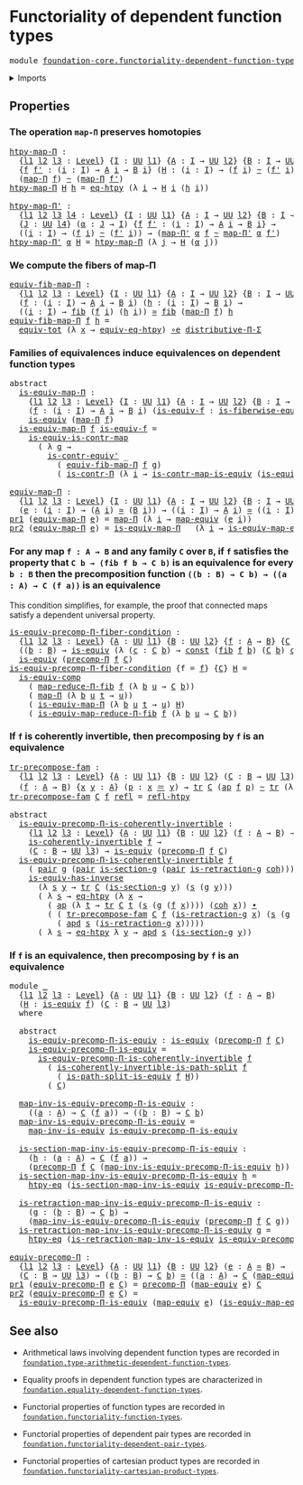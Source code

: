 # Functoriality of dependent function types

<pre class="Agda"><a id="54" class="Keyword">module</a> <a id="61" href="foundation-core.functoriality-dependent-function-types.html" class="Module">foundation-core.functoriality-dependent-function-types</a> <a id="116" class="Keyword">where</a>
</pre>
<details><summary>Imports</summary>

<pre class="Agda"><a id="172" class="Keyword">open</a> <a id="177" class="Keyword">import</a> <a id="184" href="foundation.action-on-identifications-dependent-functions.html" class="Module">foundation.action-on-identifications-dependent-functions</a>
<a id="241" class="Keyword">open</a> <a id="246" class="Keyword">import</a> <a id="253" href="foundation.action-on-identifications-functions.html" class="Module">foundation.action-on-identifications-functions</a>
<a id="300" class="Keyword">open</a> <a id="305" class="Keyword">import</a> <a id="312" href="foundation.dependent-pair-types.html" class="Module">foundation.dependent-pair-types</a>
<a id="344" class="Keyword">open</a> <a id="349" class="Keyword">import</a> <a id="356" href="foundation.function-extensionality.html" class="Module">foundation.function-extensionality</a>
<a id="391" class="Keyword">open</a> <a id="396" class="Keyword">import</a> <a id="403" href="foundation.type-theoretic-principle-of-choice.html" class="Module">foundation.type-theoretic-principle-of-choice</a>
<a id="449" class="Keyword">open</a> <a id="454" class="Keyword">import</a> <a id="461" href="foundation.universe-levels.html" class="Module">foundation.universe-levels</a>

<a id="489" class="Keyword">open</a> <a id="494" class="Keyword">import</a> <a id="501" href="foundation-core.coherently-invertible-maps.html" class="Module">foundation-core.coherently-invertible-maps</a>
<a id="544" class="Keyword">open</a> <a id="549" class="Keyword">import</a> <a id="556" href="foundation-core.constant-maps.html" class="Module">foundation-core.constant-maps</a>
<a id="586" class="Keyword">open</a> <a id="591" class="Keyword">import</a> <a id="598" href="foundation-core.contractible-maps.html" class="Module">foundation-core.contractible-maps</a>
<a id="632" class="Keyword">open</a> <a id="637" class="Keyword">import</a> <a id="644" href="foundation-core.contractible-types.html" class="Module">foundation-core.contractible-types</a>
<a id="679" class="Keyword">open</a> <a id="684" class="Keyword">import</a> <a id="691" href="foundation-core.equivalences.html" class="Module">foundation-core.equivalences</a>
<a id="720" class="Keyword">open</a> <a id="725" class="Keyword">import</a> <a id="732" href="foundation-core.fibers-of-maps.html" class="Module">foundation-core.fibers-of-maps</a>
<a id="763" class="Keyword">open</a> <a id="768" class="Keyword">import</a> <a id="775" href="foundation-core.function-types.html" class="Module">foundation-core.function-types</a>
<a id="806" class="Keyword">open</a> <a id="811" class="Keyword">import</a> <a id="818" href="foundation-core.functoriality-dependent-pair-types.html" class="Module">foundation-core.functoriality-dependent-pair-types</a>
<a id="869" class="Keyword">open</a> <a id="874" class="Keyword">import</a> <a id="881" href="foundation-core.homotopies.html" class="Module">foundation-core.homotopies</a>
<a id="908" class="Keyword">open</a> <a id="913" class="Keyword">import</a> <a id="920" href="foundation-core.identity-types.html" class="Module">foundation-core.identity-types</a>
<a id="951" class="Keyword">open</a> <a id="956" class="Keyword">import</a> <a id="963" href="foundation-core.path-split-maps.html" class="Module">foundation-core.path-split-maps</a>
<a id="995" class="Keyword">open</a> <a id="1000" class="Keyword">import</a> <a id="1007" href="foundation-core.transport.html" class="Module">foundation-core.transport</a>
</pre>
</details>

## Properties

### The operation `map-Π` preserves homotopies

<pre class="Agda"><a id="htpy-map-Π"></a><a id="1121" href="foundation-core.functoriality-dependent-function-types.html#1121" class="Function">htpy-map-Π</a> <a id="1132" class="Symbol">:</a>
  <a id="1136" class="Symbol">{</a><a id="1137" href="foundation-core.functoriality-dependent-function-types.html#1137" class="Bound">l1</a> <a id="1140" href="foundation-core.functoriality-dependent-function-types.html#1140" class="Bound">l2</a> <a id="1143" href="foundation-core.functoriality-dependent-function-types.html#1143" class="Bound">l3</a> <a id="1146" class="Symbol">:</a> <a id="1148" href="Agda.Primitive.html#591" class="Postulate">Level</a><a id="1153" class="Symbol">}</a> <a id="1155" class="Symbol">{</a><a id="1156" href="foundation-core.functoriality-dependent-function-types.html#1156" class="Bound">I</a> <a id="1158" class="Symbol">:</a> <a id="1160" href="Agda.Primitive.html#320" class="Primitive">UU</a> <a id="1163" href="foundation-core.functoriality-dependent-function-types.html#1137" class="Bound">l1</a><a id="1165" class="Symbol">}</a> <a id="1167" class="Symbol">{</a><a id="1168" href="foundation-core.functoriality-dependent-function-types.html#1168" class="Bound">A</a> <a id="1170" class="Symbol">:</a> <a id="1172" href="foundation-core.functoriality-dependent-function-types.html#1156" class="Bound">I</a> <a id="1174" class="Symbol">→</a> <a id="1176" href="Agda.Primitive.html#320" class="Primitive">UU</a> <a id="1179" href="foundation-core.functoriality-dependent-function-types.html#1140" class="Bound">l2</a><a id="1181" class="Symbol">}</a> <a id="1183" class="Symbol">{</a><a id="1184" href="foundation-core.functoriality-dependent-function-types.html#1184" class="Bound">B</a> <a id="1186" class="Symbol">:</a> <a id="1188" href="foundation-core.functoriality-dependent-function-types.html#1156" class="Bound">I</a> <a id="1190" class="Symbol">→</a> <a id="1192" href="Agda.Primitive.html#320" class="Primitive">UU</a> <a id="1195" href="foundation-core.functoriality-dependent-function-types.html#1143" class="Bound">l3</a><a id="1197" class="Symbol">}</a>
  <a id="1201" class="Symbol">{</a><a id="1202" href="foundation-core.functoriality-dependent-function-types.html#1202" class="Bound">f</a> <a id="1204" href="foundation-core.functoriality-dependent-function-types.html#1204" class="Bound">f&#39;</a> <a id="1207" class="Symbol">:</a> <a id="1209" class="Symbol">(</a><a id="1210" href="foundation-core.functoriality-dependent-function-types.html#1210" class="Bound">i</a> <a id="1212" class="Symbol">:</a> <a id="1214" href="foundation-core.functoriality-dependent-function-types.html#1156" class="Bound">I</a><a id="1215" class="Symbol">)</a> <a id="1217" class="Symbol">→</a> <a id="1219" href="foundation-core.functoriality-dependent-function-types.html#1168" class="Bound">A</a> <a id="1221" href="foundation-core.functoriality-dependent-function-types.html#1210" class="Bound">i</a> <a id="1223" class="Symbol">→</a> <a id="1225" href="foundation-core.functoriality-dependent-function-types.html#1184" class="Bound">B</a> <a id="1227" href="foundation-core.functoriality-dependent-function-types.html#1210" class="Bound">i</a><a id="1228" class="Symbol">}</a> <a id="1230" class="Symbol">(</a><a id="1231" href="foundation-core.functoriality-dependent-function-types.html#1231" class="Bound">H</a> <a id="1233" class="Symbol">:</a> <a id="1235" class="Symbol">(</a><a id="1236" href="foundation-core.functoriality-dependent-function-types.html#1236" class="Bound">i</a> <a id="1238" class="Symbol">:</a> <a id="1240" href="foundation-core.functoriality-dependent-function-types.html#1156" class="Bound">I</a><a id="1241" class="Symbol">)</a> <a id="1243" class="Symbol">→</a> <a id="1245" class="Symbol">(</a><a id="1246" href="foundation-core.functoriality-dependent-function-types.html#1202" class="Bound">f</a> <a id="1248" href="foundation-core.functoriality-dependent-function-types.html#1236" class="Bound">i</a><a id="1249" class="Symbol">)</a> <a id="1251" href="foundation-core.homotopies.html#2268" class="Function Operator">~</a> <a id="1253" class="Symbol">(</a><a id="1254" href="foundation-core.functoriality-dependent-function-types.html#1204" class="Bound">f&#39;</a> <a id="1257" href="foundation-core.functoriality-dependent-function-types.html#1236" class="Bound">i</a><a id="1258" class="Symbol">))</a> <a id="1261" class="Symbol">→</a>
  <a id="1265" class="Symbol">(</a><a id="1266" href="foundation-core.function-types.html#1370" class="Function">map-Π</a> <a id="1272" href="foundation-core.functoriality-dependent-function-types.html#1202" class="Bound">f</a><a id="1273" class="Symbol">)</a> <a id="1275" href="foundation-core.homotopies.html#2268" class="Function Operator">~</a> <a id="1277" class="Symbol">(</a><a id="1278" href="foundation-core.function-types.html#1370" class="Function">map-Π</a> <a id="1284" href="foundation-core.functoriality-dependent-function-types.html#1204" class="Bound">f&#39;</a><a id="1286" class="Symbol">)</a>
<a id="1288" href="foundation-core.functoriality-dependent-function-types.html#1121" class="Function">htpy-map-Π</a> <a id="1299" href="foundation-core.functoriality-dependent-function-types.html#1299" class="Bound">H</a> <a id="1301" href="foundation-core.functoriality-dependent-function-types.html#1301" class="Bound">h</a> <a id="1303" class="Symbol">=</a> <a id="1305" href="foundation.function-extensionality.html#1309" class="Function">eq-htpy</a> <a id="1313" class="Symbol">(λ</a> <a id="1316" href="foundation-core.functoriality-dependent-function-types.html#1316" class="Bound">i</a> <a id="1318" class="Symbol">→</a> <a id="1320" href="foundation-core.functoriality-dependent-function-types.html#1299" class="Bound">H</a> <a id="1322" href="foundation-core.functoriality-dependent-function-types.html#1316" class="Bound">i</a> <a id="1324" class="Symbol">(</a><a id="1325" href="foundation-core.functoriality-dependent-function-types.html#1301" class="Bound">h</a> <a id="1327" href="foundation-core.functoriality-dependent-function-types.html#1316" class="Bound">i</a><a id="1328" class="Symbol">))</a>

<a id="htpy-map-Π&#39;"></a><a id="1332" href="foundation-core.functoriality-dependent-function-types.html#1332" class="Function">htpy-map-Π&#39;</a> <a id="1344" class="Symbol">:</a>
  <a id="1348" class="Symbol">{</a><a id="1349" href="foundation-core.functoriality-dependent-function-types.html#1349" class="Bound">l1</a> <a id="1352" href="foundation-core.functoriality-dependent-function-types.html#1352" class="Bound">l2</a> <a id="1355" href="foundation-core.functoriality-dependent-function-types.html#1355" class="Bound">l3</a> <a id="1358" href="foundation-core.functoriality-dependent-function-types.html#1358" class="Bound">l4</a> <a id="1361" class="Symbol">:</a> <a id="1363" href="Agda.Primitive.html#591" class="Postulate">Level</a><a id="1368" class="Symbol">}</a> <a id="1370" class="Symbol">{</a><a id="1371" href="foundation-core.functoriality-dependent-function-types.html#1371" class="Bound">I</a> <a id="1373" class="Symbol">:</a> <a id="1375" href="Agda.Primitive.html#320" class="Primitive">UU</a> <a id="1378" href="foundation-core.functoriality-dependent-function-types.html#1349" class="Bound">l1</a><a id="1380" class="Symbol">}</a> <a id="1382" class="Symbol">{</a><a id="1383" href="foundation-core.functoriality-dependent-function-types.html#1383" class="Bound">A</a> <a id="1385" class="Symbol">:</a> <a id="1387" href="foundation-core.functoriality-dependent-function-types.html#1371" class="Bound">I</a> <a id="1389" class="Symbol">→</a> <a id="1391" href="Agda.Primitive.html#320" class="Primitive">UU</a> <a id="1394" href="foundation-core.functoriality-dependent-function-types.html#1352" class="Bound">l2</a><a id="1396" class="Symbol">}</a> <a id="1398" class="Symbol">{</a><a id="1399" href="foundation-core.functoriality-dependent-function-types.html#1399" class="Bound">B</a> <a id="1401" class="Symbol">:</a> <a id="1403" href="foundation-core.functoriality-dependent-function-types.html#1371" class="Bound">I</a> <a id="1405" class="Symbol">→</a> <a id="1407" href="Agda.Primitive.html#320" class="Primitive">UU</a> <a id="1410" href="foundation-core.functoriality-dependent-function-types.html#1355" class="Bound">l3</a><a id="1412" class="Symbol">}</a>
  <a id="1416" class="Symbol">{</a><a id="1417" href="foundation-core.functoriality-dependent-function-types.html#1417" class="Bound">J</a> <a id="1419" class="Symbol">:</a> <a id="1421" href="Agda.Primitive.html#320" class="Primitive">UU</a> <a id="1424" href="foundation-core.functoriality-dependent-function-types.html#1358" class="Bound">l4</a><a id="1426" class="Symbol">}</a> <a id="1428" class="Symbol">(</a><a id="1429" href="foundation-core.functoriality-dependent-function-types.html#1429" class="Bound">α</a> <a id="1431" class="Symbol">:</a> <a id="1433" href="foundation-core.functoriality-dependent-function-types.html#1417" class="Bound">J</a> <a id="1435" class="Symbol">→</a> <a id="1437" href="foundation-core.functoriality-dependent-function-types.html#1371" class="Bound">I</a><a id="1438" class="Symbol">)</a> <a id="1440" class="Symbol">{</a><a id="1441" href="foundation-core.functoriality-dependent-function-types.html#1441" class="Bound">f</a> <a id="1443" href="foundation-core.functoriality-dependent-function-types.html#1443" class="Bound">f&#39;</a> <a id="1446" class="Symbol">:</a> <a id="1448" class="Symbol">(</a><a id="1449" href="foundation-core.functoriality-dependent-function-types.html#1449" class="Bound">i</a> <a id="1451" class="Symbol">:</a> <a id="1453" href="foundation-core.functoriality-dependent-function-types.html#1371" class="Bound">I</a><a id="1454" class="Symbol">)</a> <a id="1456" class="Symbol">→</a> <a id="1458" href="foundation-core.functoriality-dependent-function-types.html#1383" class="Bound">A</a> <a id="1460" href="foundation-core.functoriality-dependent-function-types.html#1449" class="Bound">i</a> <a id="1462" class="Symbol">→</a> <a id="1464" href="foundation-core.functoriality-dependent-function-types.html#1399" class="Bound">B</a> <a id="1466" href="foundation-core.functoriality-dependent-function-types.html#1449" class="Bound">i</a><a id="1467" class="Symbol">}</a> <a id="1469" class="Symbol">→</a>
  <a id="1473" class="Symbol">((</a><a id="1475" href="foundation-core.functoriality-dependent-function-types.html#1475" class="Bound">i</a> <a id="1477" class="Symbol">:</a> <a id="1479" href="foundation-core.functoriality-dependent-function-types.html#1371" class="Bound">I</a><a id="1480" class="Symbol">)</a> <a id="1482" class="Symbol">→</a> <a id="1484" class="Symbol">(</a><a id="1485" href="foundation-core.functoriality-dependent-function-types.html#1441" class="Bound">f</a> <a id="1487" href="foundation-core.functoriality-dependent-function-types.html#1475" class="Bound">i</a><a id="1488" class="Symbol">)</a> <a id="1490" href="foundation-core.homotopies.html#2268" class="Function Operator">~</a> <a id="1492" class="Symbol">(</a><a id="1493" href="foundation-core.functoriality-dependent-function-types.html#1443" class="Bound">f&#39;</a> <a id="1496" href="foundation-core.functoriality-dependent-function-types.html#1475" class="Bound">i</a><a id="1497" class="Symbol">))</a> <a id="1500" class="Symbol">→</a> <a id="1502" class="Symbol">(</a><a id="1503" href="foundation-core.function-types.html#1534" class="Function">map-Π&#39;</a> <a id="1510" href="foundation-core.functoriality-dependent-function-types.html#1429" class="Bound">α</a> <a id="1512" href="foundation-core.functoriality-dependent-function-types.html#1441" class="Bound">f</a> <a id="1514" href="foundation-core.homotopies.html#2268" class="Function Operator">~</a> <a id="1516" href="foundation-core.function-types.html#1534" class="Function">map-Π&#39;</a> <a id="1523" href="foundation-core.functoriality-dependent-function-types.html#1429" class="Bound">α</a> <a id="1525" href="foundation-core.functoriality-dependent-function-types.html#1443" class="Bound">f&#39;</a><a id="1527" class="Symbol">)</a>
<a id="1529" href="foundation-core.functoriality-dependent-function-types.html#1332" class="Function">htpy-map-Π&#39;</a> <a id="1541" href="foundation-core.functoriality-dependent-function-types.html#1541" class="Bound">α</a> <a id="1543" href="foundation-core.functoriality-dependent-function-types.html#1543" class="Bound">H</a> <a id="1545" class="Symbol">=</a> <a id="1547" href="foundation-core.functoriality-dependent-function-types.html#1121" class="Function">htpy-map-Π</a> <a id="1558" class="Symbol">(λ</a> <a id="1561" href="foundation-core.functoriality-dependent-function-types.html#1561" class="Bound">j</a> <a id="1563" class="Symbol">→</a> <a id="1565" href="foundation-core.functoriality-dependent-function-types.html#1543" class="Bound">H</a> <a id="1567" class="Symbol">(</a><a id="1568" href="foundation-core.functoriality-dependent-function-types.html#1541" class="Bound">α</a> <a id="1570" href="foundation-core.functoriality-dependent-function-types.html#1561" class="Bound">j</a><a id="1571" class="Symbol">))</a>
</pre>
### We compute the fibers of map-Π

<pre class="Agda"><a id="equiv-fib-map-Π"></a><a id="1623" href="foundation-core.functoriality-dependent-function-types.html#1623" class="Function">equiv-fib-map-Π</a> <a id="1639" class="Symbol">:</a>
  <a id="1643" class="Symbol">{</a><a id="1644" href="foundation-core.functoriality-dependent-function-types.html#1644" class="Bound">l1</a> <a id="1647" href="foundation-core.functoriality-dependent-function-types.html#1647" class="Bound">l2</a> <a id="1650" href="foundation-core.functoriality-dependent-function-types.html#1650" class="Bound">l3</a> <a id="1653" class="Symbol">:</a> <a id="1655" href="Agda.Primitive.html#591" class="Postulate">Level</a><a id="1660" class="Symbol">}</a> <a id="1662" class="Symbol">{</a><a id="1663" href="foundation-core.functoriality-dependent-function-types.html#1663" class="Bound">I</a> <a id="1665" class="Symbol">:</a> <a id="1667" href="Agda.Primitive.html#320" class="Primitive">UU</a> <a id="1670" href="foundation-core.functoriality-dependent-function-types.html#1644" class="Bound">l1</a><a id="1672" class="Symbol">}</a> <a id="1674" class="Symbol">{</a><a id="1675" href="foundation-core.functoriality-dependent-function-types.html#1675" class="Bound">A</a> <a id="1677" class="Symbol">:</a> <a id="1679" href="foundation-core.functoriality-dependent-function-types.html#1663" class="Bound">I</a> <a id="1681" class="Symbol">→</a> <a id="1683" href="Agda.Primitive.html#320" class="Primitive">UU</a> <a id="1686" href="foundation-core.functoriality-dependent-function-types.html#1647" class="Bound">l2</a><a id="1688" class="Symbol">}</a> <a id="1690" class="Symbol">{</a><a id="1691" href="foundation-core.functoriality-dependent-function-types.html#1691" class="Bound">B</a> <a id="1693" class="Symbol">:</a> <a id="1695" href="foundation-core.functoriality-dependent-function-types.html#1663" class="Bound">I</a> <a id="1697" class="Symbol">→</a> <a id="1699" href="Agda.Primitive.html#320" class="Primitive">UU</a> <a id="1702" href="foundation-core.functoriality-dependent-function-types.html#1650" class="Bound">l3</a><a id="1704" class="Symbol">}</a>
  <a id="1708" class="Symbol">(</a><a id="1709" href="foundation-core.functoriality-dependent-function-types.html#1709" class="Bound">f</a> <a id="1711" class="Symbol">:</a> <a id="1713" class="Symbol">(</a><a id="1714" href="foundation-core.functoriality-dependent-function-types.html#1714" class="Bound">i</a> <a id="1716" class="Symbol">:</a> <a id="1718" href="foundation-core.functoriality-dependent-function-types.html#1663" class="Bound">I</a><a id="1719" class="Symbol">)</a> <a id="1721" class="Symbol">→</a> <a id="1723" href="foundation-core.functoriality-dependent-function-types.html#1675" class="Bound">A</a> <a id="1725" href="foundation-core.functoriality-dependent-function-types.html#1714" class="Bound">i</a> <a id="1727" class="Symbol">→</a> <a id="1729" href="foundation-core.functoriality-dependent-function-types.html#1691" class="Bound">B</a> <a id="1731" href="foundation-core.functoriality-dependent-function-types.html#1714" class="Bound">i</a><a id="1732" class="Symbol">)</a> <a id="1734" class="Symbol">(</a><a id="1735" href="foundation-core.functoriality-dependent-function-types.html#1735" class="Bound">h</a> <a id="1737" class="Symbol">:</a> <a id="1739" class="Symbol">(</a><a id="1740" href="foundation-core.functoriality-dependent-function-types.html#1740" class="Bound">i</a> <a id="1742" class="Symbol">:</a> <a id="1744" href="foundation-core.functoriality-dependent-function-types.html#1663" class="Bound">I</a><a id="1745" class="Symbol">)</a> <a id="1747" class="Symbol">→</a> <a id="1749" href="foundation-core.functoriality-dependent-function-types.html#1691" class="Bound">B</a> <a id="1751" href="foundation-core.functoriality-dependent-function-types.html#1740" class="Bound">i</a><a id="1752" class="Symbol">)</a> <a id="1754" class="Symbol">→</a>
  <a id="1758" class="Symbol">((</a><a id="1760" href="foundation-core.functoriality-dependent-function-types.html#1760" class="Bound">i</a> <a id="1762" class="Symbol">:</a> <a id="1764" href="foundation-core.functoriality-dependent-function-types.html#1663" class="Bound">I</a><a id="1765" class="Symbol">)</a> <a id="1767" class="Symbol">→</a> <a id="1769" href="foundation-core.fibers-of-maps.html#845" class="Function">fib</a> <a id="1773" class="Symbol">(</a><a id="1774" href="foundation-core.functoriality-dependent-function-types.html#1709" class="Bound">f</a> <a id="1776" href="foundation-core.functoriality-dependent-function-types.html#1760" class="Bound">i</a><a id="1777" class="Symbol">)</a> <a id="1779" class="Symbol">(</a><a id="1780" href="foundation-core.functoriality-dependent-function-types.html#1735" class="Bound">h</a> <a id="1782" href="foundation-core.functoriality-dependent-function-types.html#1760" class="Bound">i</a><a id="1783" class="Symbol">))</a> <a id="1786" href="foundation-core.equivalences.html#1334" class="Function Operator">≃</a> <a id="1788" href="foundation-core.fibers-of-maps.html#845" class="Function">fib</a> <a id="1792" class="Symbol">(</a><a id="1793" href="foundation-core.function-types.html#1370" class="Function">map-Π</a> <a id="1799" href="foundation-core.functoriality-dependent-function-types.html#1709" class="Bound">f</a><a id="1800" class="Symbol">)</a> <a id="1802" href="foundation-core.functoriality-dependent-function-types.html#1735" class="Bound">h</a>
<a id="1804" href="foundation-core.functoriality-dependent-function-types.html#1623" class="Function">equiv-fib-map-Π</a> <a id="1820" href="foundation-core.functoriality-dependent-function-types.html#1820" class="Bound">f</a> <a id="1822" href="foundation-core.functoriality-dependent-function-types.html#1822" class="Bound">h</a> <a id="1824" class="Symbol">=</a>
  <a id="1828" href="foundation-core.functoriality-dependent-pair-types.html#6800" class="Function">equiv-tot</a> <a id="1838" class="Symbol">(λ</a> <a id="1841" href="foundation-core.functoriality-dependent-function-types.html#1841" class="Bound">x</a> <a id="1843" class="Symbol">→</a> <a id="1845" href="foundation.function-extensionality.html#2056" class="Function">equiv-eq-htpy</a><a id="1858" class="Symbol">)</a> <a id="1860" href="foundation-core.equivalences.html#8201" class="Function Operator">∘e</a> <a id="1863" href="foundation.type-theoretic-principle-of-choice.html#4144" class="Function">distributive-Π-Σ</a>
</pre>
### Families of equivalences induce equivalences on dependent function types

<pre class="Agda"><a id="1971" class="Keyword">abstract</a>
  <a id="is-equiv-map-Π"></a><a id="1982" href="foundation-core.functoriality-dependent-function-types.html#1982" class="Function">is-equiv-map-Π</a> <a id="1997" class="Symbol">:</a>
    <a id="2003" class="Symbol">{</a><a id="2004" href="foundation-core.functoriality-dependent-function-types.html#2004" class="Bound">l1</a> <a id="2007" href="foundation-core.functoriality-dependent-function-types.html#2007" class="Bound">l2</a> <a id="2010" href="foundation-core.functoriality-dependent-function-types.html#2010" class="Bound">l3</a> <a id="2013" class="Symbol">:</a> <a id="2015" href="Agda.Primitive.html#591" class="Postulate">Level</a><a id="2020" class="Symbol">}</a> <a id="2022" class="Symbol">{</a><a id="2023" href="foundation-core.functoriality-dependent-function-types.html#2023" class="Bound">I</a> <a id="2025" class="Symbol">:</a> <a id="2027" href="Agda.Primitive.html#320" class="Primitive">UU</a> <a id="2030" href="foundation-core.functoriality-dependent-function-types.html#2004" class="Bound">l1</a><a id="2032" class="Symbol">}</a> <a id="2034" class="Symbol">{</a><a id="2035" href="foundation-core.functoriality-dependent-function-types.html#2035" class="Bound">A</a> <a id="2037" class="Symbol">:</a> <a id="2039" href="foundation-core.functoriality-dependent-function-types.html#2023" class="Bound">I</a> <a id="2041" class="Symbol">→</a> <a id="2043" href="Agda.Primitive.html#320" class="Primitive">UU</a> <a id="2046" href="foundation-core.functoriality-dependent-function-types.html#2007" class="Bound">l2</a><a id="2048" class="Symbol">}</a> <a id="2050" class="Symbol">{</a><a id="2051" href="foundation-core.functoriality-dependent-function-types.html#2051" class="Bound">B</a> <a id="2053" class="Symbol">:</a> <a id="2055" href="foundation-core.functoriality-dependent-function-types.html#2023" class="Bound">I</a> <a id="2057" class="Symbol">→</a> <a id="2059" href="Agda.Primitive.html#320" class="Primitive">UU</a> <a id="2062" href="foundation-core.functoriality-dependent-function-types.html#2010" class="Bound">l3</a><a id="2064" class="Symbol">}</a>
    <a id="2070" class="Symbol">(</a><a id="2071" href="foundation-core.functoriality-dependent-function-types.html#2071" class="Bound">f</a> <a id="2073" class="Symbol">:</a> <a id="2075" class="Symbol">(</a><a id="2076" href="foundation-core.functoriality-dependent-function-types.html#2076" class="Bound">i</a> <a id="2078" class="Symbol">:</a> <a id="2080" href="foundation-core.functoriality-dependent-function-types.html#2023" class="Bound">I</a><a id="2081" class="Symbol">)</a> <a id="2083" class="Symbol">→</a> <a id="2085" href="foundation-core.functoriality-dependent-function-types.html#2035" class="Bound">A</a> <a id="2087" href="foundation-core.functoriality-dependent-function-types.html#2076" class="Bound">i</a> <a id="2089" class="Symbol">→</a> <a id="2091" href="foundation-core.functoriality-dependent-function-types.html#2051" class="Bound">B</a> <a id="2093" href="foundation-core.functoriality-dependent-function-types.html#2076" class="Bound">i</a><a id="2094" class="Symbol">)</a> <a id="2096" class="Symbol">(</a><a id="2097" href="foundation-core.functoriality-dependent-function-types.html#2097" class="Bound">is-equiv-f</a> <a id="2108" class="Symbol">:</a> <a id="2110" href="foundation-core.equivalences.html#3101" class="Function">is-fiberwise-equiv</a> <a id="2129" href="foundation-core.functoriality-dependent-function-types.html#2071" class="Bound">f</a><a id="2130" class="Symbol">)</a> <a id="2132" class="Symbol">→</a>
    <a id="2138" href="foundation-core.equivalences.html#1259" class="Function">is-equiv</a> <a id="2147" class="Symbol">(</a><a id="2148" href="foundation-core.function-types.html#1370" class="Function">map-Π</a> <a id="2154" href="foundation-core.functoriality-dependent-function-types.html#2071" class="Bound">f</a><a id="2155" class="Symbol">)</a>
  <a id="2159" href="foundation-core.functoriality-dependent-function-types.html#1982" class="Function">is-equiv-map-Π</a> <a id="2174" href="foundation-core.functoriality-dependent-function-types.html#2174" class="Bound">f</a> <a id="2176" href="foundation-core.functoriality-dependent-function-types.html#2176" class="Bound">is-equiv-f</a> <a id="2187" class="Symbol">=</a>
    <a id="2193" href="foundation-core.contractible-maps.html#2014" class="Function">is-equiv-is-contr-map</a>
      <a id="2221" class="Symbol">(</a> <a id="2223" class="Symbol">λ</a> <a id="2225" href="foundation-core.functoriality-dependent-function-types.html#2225" class="Bound">g</a> <a id="2227" class="Symbol">→</a>
        <a id="2237" href="foundation-core.contractible-types.html#3605" class="Function">is-contr-equiv&#39;</a> <a id="2253" class="Symbol">_</a>
          <a id="2265" class="Symbol">(</a> <a id="2267" href="foundation-core.functoriality-dependent-function-types.html#1623" class="Function">equiv-fib-map-Π</a> <a id="2283" href="foundation-core.functoriality-dependent-function-types.html#2174" class="Bound">f</a> <a id="2285" href="foundation-core.functoriality-dependent-function-types.html#2225" class="Bound">g</a><a id="2286" class="Symbol">)</a>
          <a id="2298" class="Symbol">(</a> <a id="2300" href="foundation-core.contractible-types.html#8064" class="Function">is-contr-Π</a> <a id="2311" class="Symbol">(λ</a> <a id="2314" href="foundation-core.functoriality-dependent-function-types.html#2314" class="Bound">i</a> <a id="2316" class="Symbol">→</a> <a id="2318" href="foundation-core.contractible-maps.html#3516" class="Function">is-contr-map-is-equiv</a> <a id="2340" class="Symbol">(</a><a id="2341" href="foundation-core.functoriality-dependent-function-types.html#2176" class="Bound">is-equiv-f</a> <a id="2352" href="foundation-core.functoriality-dependent-function-types.html#2314" class="Bound">i</a><a id="2353" class="Symbol">)</a> <a id="2355" class="Symbol">(</a><a id="2356" href="foundation-core.functoriality-dependent-function-types.html#2225" class="Bound">g</a> <a id="2358" href="foundation-core.functoriality-dependent-function-types.html#2314" class="Bound">i</a><a id="2359" class="Symbol">))))</a>

<a id="equiv-map-Π"></a><a id="2365" href="foundation-core.functoriality-dependent-function-types.html#2365" class="Function">equiv-map-Π</a> <a id="2377" class="Symbol">:</a>
  <a id="2381" class="Symbol">{</a><a id="2382" href="foundation-core.functoriality-dependent-function-types.html#2382" class="Bound">l1</a> <a id="2385" href="foundation-core.functoriality-dependent-function-types.html#2385" class="Bound">l2</a> <a id="2388" href="foundation-core.functoriality-dependent-function-types.html#2388" class="Bound">l3</a> <a id="2391" class="Symbol">:</a> <a id="2393" href="Agda.Primitive.html#591" class="Postulate">Level</a><a id="2398" class="Symbol">}</a> <a id="2400" class="Symbol">{</a><a id="2401" href="foundation-core.functoriality-dependent-function-types.html#2401" class="Bound">I</a> <a id="2403" class="Symbol">:</a> <a id="2405" href="Agda.Primitive.html#320" class="Primitive">UU</a> <a id="2408" href="foundation-core.functoriality-dependent-function-types.html#2382" class="Bound">l1</a><a id="2410" class="Symbol">}</a> <a id="2412" class="Symbol">{</a><a id="2413" href="foundation-core.functoriality-dependent-function-types.html#2413" class="Bound">A</a> <a id="2415" class="Symbol">:</a> <a id="2417" href="foundation-core.functoriality-dependent-function-types.html#2401" class="Bound">I</a> <a id="2419" class="Symbol">→</a> <a id="2421" href="Agda.Primitive.html#320" class="Primitive">UU</a> <a id="2424" href="foundation-core.functoriality-dependent-function-types.html#2385" class="Bound">l2</a><a id="2426" class="Symbol">}</a> <a id="2428" class="Symbol">{</a><a id="2429" href="foundation-core.functoriality-dependent-function-types.html#2429" class="Bound">B</a> <a id="2431" class="Symbol">:</a> <a id="2433" href="foundation-core.functoriality-dependent-function-types.html#2401" class="Bound">I</a> <a id="2435" class="Symbol">→</a> <a id="2437" href="Agda.Primitive.html#320" class="Primitive">UU</a> <a id="2440" href="foundation-core.functoriality-dependent-function-types.html#2388" class="Bound">l3</a><a id="2442" class="Symbol">}</a>
  <a id="2446" class="Symbol">(</a><a id="2447" href="foundation-core.functoriality-dependent-function-types.html#2447" class="Bound">e</a> <a id="2449" class="Symbol">:</a> <a id="2451" class="Symbol">(</a><a id="2452" href="foundation-core.functoriality-dependent-function-types.html#2452" class="Bound">i</a> <a id="2454" class="Symbol">:</a> <a id="2456" href="foundation-core.functoriality-dependent-function-types.html#2401" class="Bound">I</a><a id="2457" class="Symbol">)</a> <a id="2459" class="Symbol">→</a> <a id="2461" class="Symbol">(</a><a id="2462" href="foundation-core.functoriality-dependent-function-types.html#2413" class="Bound">A</a> <a id="2464" href="foundation-core.functoriality-dependent-function-types.html#2452" class="Bound">i</a><a id="2465" class="Symbol">)</a> <a id="2467" href="foundation-core.equivalences.html#1334" class="Function Operator">≃</a> <a id="2469" class="Symbol">(</a><a id="2470" href="foundation-core.functoriality-dependent-function-types.html#2429" class="Bound">B</a> <a id="2472" href="foundation-core.functoriality-dependent-function-types.html#2452" class="Bound">i</a><a id="2473" class="Symbol">))</a> <a id="2476" class="Symbol">→</a> <a id="2478" class="Symbol">((</a><a id="2480" href="foundation-core.functoriality-dependent-function-types.html#2480" class="Bound">i</a> <a id="2482" class="Symbol">:</a> <a id="2484" href="foundation-core.functoriality-dependent-function-types.html#2401" class="Bound">I</a><a id="2485" class="Symbol">)</a> <a id="2487" class="Symbol">→</a> <a id="2489" href="foundation-core.functoriality-dependent-function-types.html#2413" class="Bound">A</a> <a id="2491" href="foundation-core.functoriality-dependent-function-types.html#2480" class="Bound">i</a><a id="2492" class="Symbol">)</a> <a id="2494" href="foundation-core.equivalences.html#1334" class="Function Operator">≃</a> <a id="2496" class="Symbol">((</a><a id="2498" href="foundation-core.functoriality-dependent-function-types.html#2498" class="Bound">i</a> <a id="2500" class="Symbol">:</a> <a id="2502" href="foundation-core.functoriality-dependent-function-types.html#2401" class="Bound">I</a><a id="2503" class="Symbol">)</a> <a id="2505" class="Symbol">→</a> <a id="2507" href="foundation-core.functoriality-dependent-function-types.html#2429" class="Bound">B</a> <a id="2509" href="foundation-core.functoriality-dependent-function-types.html#2498" class="Bound">i</a><a id="2510" class="Symbol">)</a>
<a id="2512" href="foundation.dependent-pair-types.html#603" class="Field">pr1</a> <a id="2516" class="Symbol">(</a><a id="2517" href="foundation-core.functoriality-dependent-function-types.html#2365" class="Function">equiv-map-Π</a> <a id="2529" href="foundation-core.functoriality-dependent-function-types.html#2529" class="Bound">e</a><a id="2530" class="Symbol">)</a> <a id="2532" class="Symbol">=</a> <a id="2534" href="foundation-core.function-types.html#1370" class="Function">map-Π</a> <a id="2540" class="Symbol">(λ</a> <a id="2543" href="foundation-core.functoriality-dependent-function-types.html#2543" class="Bound">i</a> <a id="2545" class="Symbol">→</a> <a id="2547" href="foundation-core.equivalences.html#2239" class="Function">map-equiv</a> <a id="2557" class="Symbol">(</a><a id="2558" href="foundation-core.functoriality-dependent-function-types.html#2529" class="Bound">e</a> <a id="2560" href="foundation-core.functoriality-dependent-function-types.html#2543" class="Bound">i</a><a id="2561" class="Symbol">))</a>
<a id="2564" href="foundation.dependent-pair-types.html#615" class="Field">pr2</a> <a id="2568" class="Symbol">(</a><a id="2569" href="foundation-core.functoriality-dependent-function-types.html#2365" class="Function">equiv-map-Π</a> <a id="2581" href="foundation-core.functoriality-dependent-function-types.html#2581" class="Bound">e</a><a id="2582" class="Symbol">)</a> <a id="2584" class="Symbol">=</a> <a id="2586" href="foundation-core.functoriality-dependent-function-types.html#1982" class="Function">is-equiv-map-Π</a> <a id="2601" class="Symbol">_</a> <a id="2603" class="Symbol">(λ</a> <a id="2606" href="foundation-core.functoriality-dependent-function-types.html#2606" class="Bound">i</a> <a id="2608" class="Symbol">→</a> <a id="2610" href="foundation-core.equivalences.html#2294" class="Function">is-equiv-map-equiv</a> <a id="2629" class="Symbol">(</a><a id="2630" href="foundation-core.functoriality-dependent-function-types.html#2581" class="Bound">e</a> <a id="2632" href="foundation-core.functoriality-dependent-function-types.html#2606" class="Bound">i</a><a id="2633" class="Symbol">))</a>
</pre>
### For any map `f : A → B` and any family `C` over `B`, if `f` satisfies the property that `C b → (fib f b → C b)` is an equivalence for every `b : B` then the precomposition function `((b : B) → C b) → ((a : A) → C (f a))` is an equivalence

This condition simplifies, for example, the proof that connected maps satisfy a
dependent universal property.

<pre class="Agda"><a id="is-equiv-precomp-Π-fiber-condition"></a><a id="3004" href="foundation-core.functoriality-dependent-function-types.html#3004" class="Function">is-equiv-precomp-Π-fiber-condition</a> <a id="3039" class="Symbol">:</a>
  <a id="3043" class="Symbol">{</a><a id="3044" href="foundation-core.functoriality-dependent-function-types.html#3044" class="Bound">l1</a> <a id="3047" href="foundation-core.functoriality-dependent-function-types.html#3047" class="Bound">l2</a> <a id="3050" href="foundation-core.functoriality-dependent-function-types.html#3050" class="Bound">l3</a> <a id="3053" class="Symbol">:</a> <a id="3055" href="Agda.Primitive.html#591" class="Postulate">Level</a><a id="3060" class="Symbol">}</a> <a id="3062" class="Symbol">{</a><a id="3063" href="foundation-core.functoriality-dependent-function-types.html#3063" class="Bound">A</a> <a id="3065" class="Symbol">:</a> <a id="3067" href="Agda.Primitive.html#320" class="Primitive">UU</a> <a id="3070" href="foundation-core.functoriality-dependent-function-types.html#3044" class="Bound">l1</a><a id="3072" class="Symbol">}</a> <a id="3074" class="Symbol">{</a><a id="3075" href="foundation-core.functoriality-dependent-function-types.html#3075" class="Bound">B</a> <a id="3077" class="Symbol">:</a> <a id="3079" href="Agda.Primitive.html#320" class="Primitive">UU</a> <a id="3082" href="foundation-core.functoriality-dependent-function-types.html#3047" class="Bound">l2</a><a id="3084" class="Symbol">}</a> <a id="3086" class="Symbol">{</a><a id="3087" href="foundation-core.functoriality-dependent-function-types.html#3087" class="Bound">f</a> <a id="3089" class="Symbol">:</a> <a id="3091" href="foundation-core.functoriality-dependent-function-types.html#3063" class="Bound">A</a> <a id="3093" class="Symbol">→</a> <a id="3095" href="foundation-core.functoriality-dependent-function-types.html#3075" class="Bound">B</a><a id="3096" class="Symbol">}</a> <a id="3098" class="Symbol">{</a><a id="3099" href="foundation-core.functoriality-dependent-function-types.html#3099" class="Bound">C</a> <a id="3101" class="Symbol">:</a> <a id="3103" href="foundation-core.functoriality-dependent-function-types.html#3075" class="Bound">B</a> <a id="3105" class="Symbol">→</a> <a id="3107" href="Agda.Primitive.html#320" class="Primitive">UU</a> <a id="3110" href="foundation-core.functoriality-dependent-function-types.html#3050" class="Bound">l3</a><a id="3112" class="Symbol">}</a> <a id="3114" class="Symbol">→</a>
  <a id="3118" class="Symbol">((</a><a id="3120" href="foundation-core.functoriality-dependent-function-types.html#3120" class="Bound">b</a> <a id="3122" class="Symbol">:</a> <a id="3124" href="foundation-core.functoriality-dependent-function-types.html#3075" class="Bound">B</a><a id="3125" class="Symbol">)</a> <a id="3127" class="Symbol">→</a> <a id="3129" href="foundation-core.equivalences.html#1259" class="Function">is-equiv</a> <a id="3138" class="Symbol">(λ</a> <a id="3141" class="Symbol">(</a><a id="3142" href="foundation-core.functoriality-dependent-function-types.html#3142" class="Bound">c</a> <a id="3144" class="Symbol">:</a> <a id="3146" href="foundation-core.functoriality-dependent-function-types.html#3099" class="Bound">C</a> <a id="3148" href="foundation-core.functoriality-dependent-function-types.html#3120" class="Bound">b</a><a id="3149" class="Symbol">)</a> <a id="3151" class="Symbol">→</a> <a id="3153" href="foundation-core.constant-maps.html#198" class="Function">const</a> <a id="3159" class="Symbol">(</a><a id="3160" href="foundation-core.fibers-of-maps.html#845" class="Function">fib</a> <a id="3164" href="foundation-core.functoriality-dependent-function-types.html#3087" class="Bound">f</a> <a id="3166" href="foundation-core.functoriality-dependent-function-types.html#3120" class="Bound">b</a><a id="3167" class="Symbol">)</a> <a id="3169" class="Symbol">(</a><a id="3170" href="foundation-core.functoriality-dependent-function-types.html#3099" class="Bound">C</a> <a id="3172" href="foundation-core.functoriality-dependent-function-types.html#3120" class="Bound">b</a><a id="3173" class="Symbol">)</a> <a id="3175" href="foundation-core.functoriality-dependent-function-types.html#3142" class="Bound">c</a><a id="3176" class="Symbol">))</a> <a id="3179" class="Symbol">→</a>
  <a id="3183" href="foundation-core.equivalences.html#1259" class="Function">is-equiv</a> <a id="3192" class="Symbol">(</a><a id="3193" href="foundation-core.function-types.html#909" class="Function">precomp-Π</a> <a id="3203" href="foundation-core.functoriality-dependent-function-types.html#3087" class="Bound">f</a> <a id="3205" href="foundation-core.functoriality-dependent-function-types.html#3099" class="Bound">C</a><a id="3206" class="Symbol">)</a>
<a id="3208" href="foundation-core.functoriality-dependent-function-types.html#3004" class="Function">is-equiv-precomp-Π-fiber-condition</a> <a id="3243" class="Symbol">{</a><a id="3244" class="Argument">f</a> <a id="3246" class="Symbol">=</a> <a id="3248" href="foundation-core.functoriality-dependent-function-types.html#3248" class="Bound">f</a><a id="3249" class="Symbol">}</a> <a id="3251" class="Symbol">{</a><a id="3252" href="foundation-core.functoriality-dependent-function-types.html#3252" class="Bound">C</a><a id="3253" class="Symbol">}</a> <a id="3255" href="foundation-core.functoriality-dependent-function-types.html#3255" class="Bound">H</a> <a id="3257" class="Symbol">=</a>
  <a id="3261" href="foundation-core.equivalences.html#7776" class="Function">is-equiv-comp</a>
    <a id="3279" class="Symbol">(</a> <a id="3281" href="foundation-core.fibers-of-maps.html#10581" class="Function">map-reduce-Π-fib</a> <a id="3298" href="foundation-core.functoriality-dependent-function-types.html#3248" class="Bound">f</a> <a id="3300" class="Symbol">(λ</a> <a id="3303" href="foundation-core.functoriality-dependent-function-types.html#3303" class="Bound">b</a> <a id="3305" href="foundation-core.functoriality-dependent-function-types.html#3305" class="Bound">u</a> <a id="3307" class="Symbol">→</a> <a id="3309" href="foundation-core.functoriality-dependent-function-types.html#3252" class="Bound">C</a> <a id="3311" href="foundation-core.functoriality-dependent-function-types.html#3303" class="Bound">b</a><a id="3312" class="Symbol">))</a>
    <a id="3319" class="Symbol">(</a> <a id="3321" href="foundation-core.function-types.html#1370" class="Function">map-Π</a> <a id="3327" class="Symbol">(λ</a> <a id="3330" href="foundation-core.functoriality-dependent-function-types.html#3330" class="Bound">b</a> <a id="3332" href="foundation-core.functoriality-dependent-function-types.html#3332" class="Bound">u</a> <a id="3334" href="foundation-core.functoriality-dependent-function-types.html#3334" class="Bound">t</a> <a id="3336" class="Symbol">→</a> <a id="3338" href="foundation-core.functoriality-dependent-function-types.html#3332" class="Bound">u</a><a id="3339" class="Symbol">))</a>
    <a id="3346" class="Symbol">(</a> <a id="3348" href="foundation-core.functoriality-dependent-function-types.html#1982" class="Function">is-equiv-map-Π</a> <a id="3363" class="Symbol">(λ</a> <a id="3366" href="foundation-core.functoriality-dependent-function-types.html#3366" class="Bound">b</a> <a id="3368" href="foundation-core.functoriality-dependent-function-types.html#3368" class="Bound">u</a> <a id="3370" href="foundation-core.functoriality-dependent-function-types.html#3370" class="Bound">t</a> <a id="3372" class="Symbol">→</a> <a id="3374" href="foundation-core.functoriality-dependent-function-types.html#3368" class="Bound">u</a><a id="3375" class="Symbol">)</a> <a id="3377" href="foundation-core.functoriality-dependent-function-types.html#3255" class="Bound">H</a><a id="3378" class="Symbol">)</a>
    <a id="3384" class="Symbol">(</a> <a id="3386" href="foundation-core.fibers-of-maps.html#11399" class="Function">is-equiv-map-reduce-Π-fib</a> <a id="3412" href="foundation-core.functoriality-dependent-function-types.html#3248" class="Bound">f</a> <a id="3414" class="Symbol">(λ</a> <a id="3417" href="foundation-core.functoriality-dependent-function-types.html#3417" class="Bound">b</a> <a id="3419" href="foundation-core.functoriality-dependent-function-types.html#3419" class="Bound">u</a> <a id="3421" class="Symbol">→</a> <a id="3423" href="foundation-core.functoriality-dependent-function-types.html#3252" class="Bound">C</a> <a id="3425" href="foundation-core.functoriality-dependent-function-types.html#3417" class="Bound">b</a><a id="3426" class="Symbol">))</a>
</pre>
### If `f` is coherently invertible, then precomposing by `f` is an equivalence

<pre class="Agda"><a id="tr-precompose-fam"></a><a id="3523" href="foundation-core.functoriality-dependent-function-types.html#3523" class="Function">tr-precompose-fam</a> <a id="3541" class="Symbol">:</a>
  <a id="3545" class="Symbol">{</a><a id="3546" href="foundation-core.functoriality-dependent-function-types.html#3546" class="Bound">l1</a> <a id="3549" href="foundation-core.functoriality-dependent-function-types.html#3549" class="Bound">l2</a> <a id="3552" href="foundation-core.functoriality-dependent-function-types.html#3552" class="Bound">l3</a> <a id="3555" class="Symbol">:</a> <a id="3557" href="Agda.Primitive.html#591" class="Postulate">Level</a><a id="3562" class="Symbol">}</a> <a id="3564" class="Symbol">{</a><a id="3565" href="foundation-core.functoriality-dependent-function-types.html#3565" class="Bound">A</a> <a id="3567" class="Symbol">:</a> <a id="3569" href="Agda.Primitive.html#320" class="Primitive">UU</a> <a id="3572" href="foundation-core.functoriality-dependent-function-types.html#3546" class="Bound">l1</a><a id="3574" class="Symbol">}</a> <a id="3576" class="Symbol">{</a><a id="3577" href="foundation-core.functoriality-dependent-function-types.html#3577" class="Bound">B</a> <a id="3579" class="Symbol">:</a> <a id="3581" href="Agda.Primitive.html#320" class="Primitive">UU</a> <a id="3584" href="foundation-core.functoriality-dependent-function-types.html#3549" class="Bound">l2</a><a id="3586" class="Symbol">}</a> <a id="3588" class="Symbol">(</a><a id="3589" href="foundation-core.functoriality-dependent-function-types.html#3589" class="Bound">C</a> <a id="3591" class="Symbol">:</a> <a id="3593" href="foundation-core.functoriality-dependent-function-types.html#3577" class="Bound">B</a> <a id="3595" class="Symbol">→</a> <a id="3597" href="Agda.Primitive.html#320" class="Primitive">UU</a> <a id="3600" href="foundation-core.functoriality-dependent-function-types.html#3552" class="Bound">l3</a><a id="3602" class="Symbol">)</a>
  <a id="3606" class="Symbol">(</a><a id="3607" href="foundation-core.functoriality-dependent-function-types.html#3607" class="Bound">f</a> <a id="3609" class="Symbol">:</a> <a id="3611" href="foundation-core.functoriality-dependent-function-types.html#3565" class="Bound">A</a> <a id="3613" class="Symbol">→</a> <a id="3615" href="foundation-core.functoriality-dependent-function-types.html#3577" class="Bound">B</a><a id="3616" class="Symbol">)</a> <a id="3618" class="Symbol">{</a><a id="3619" href="foundation-core.functoriality-dependent-function-types.html#3619" class="Bound">x</a> <a id="3621" href="foundation-core.functoriality-dependent-function-types.html#3621" class="Bound">y</a> <a id="3623" class="Symbol">:</a> <a id="3625" href="foundation-core.functoriality-dependent-function-types.html#3565" class="Bound">A</a><a id="3626" class="Symbol">}</a> <a id="3628" class="Symbol">(</a><a id="3629" href="foundation-core.functoriality-dependent-function-types.html#3629" class="Bound">p</a> <a id="3631" class="Symbol">:</a> <a id="3633" href="foundation-core.functoriality-dependent-function-types.html#3619" class="Bound">x</a> <a id="3635" href="foundation-core.identity-types.html#5608" class="Function Operator">＝</a> <a id="3637" href="foundation-core.functoriality-dependent-function-types.html#3621" class="Bound">y</a><a id="3638" class="Symbol">)</a> <a id="3640" class="Symbol">→</a> <a id="3642" href="foundation-core.transport.html#641" class="Function">tr</a> <a id="3645" href="foundation-core.functoriality-dependent-function-types.html#3589" class="Bound">C</a> <a id="3647" class="Symbol">(</a><a id="3648" href="foundation.action-on-identifications-functions.html#768" class="Function">ap</a> <a id="3651" href="foundation-core.functoriality-dependent-function-types.html#3607" class="Bound">f</a> <a id="3653" href="foundation-core.functoriality-dependent-function-types.html#3629" class="Bound">p</a><a id="3654" class="Symbol">)</a> <a id="3656" href="foundation-core.homotopies.html#2268" class="Function Operator">~</a> <a id="3658" href="foundation-core.transport.html#641" class="Function">tr</a> <a id="3661" class="Symbol">(λ</a> <a id="3664" href="foundation-core.functoriality-dependent-function-types.html#3664" class="Bound">x</a> <a id="3666" class="Symbol">→</a> <a id="3668" href="foundation-core.functoriality-dependent-function-types.html#3589" class="Bound">C</a> <a id="3670" class="Symbol">(</a><a id="3671" href="foundation-core.functoriality-dependent-function-types.html#3607" class="Bound">f</a> <a id="3673" href="foundation-core.functoriality-dependent-function-types.html#3664" class="Bound">x</a><a id="3674" class="Symbol">))</a> <a id="3677" href="foundation-core.functoriality-dependent-function-types.html#3629" class="Bound">p</a>
<a id="3679" href="foundation-core.functoriality-dependent-function-types.html#3523" class="Function">tr-precompose-fam</a> <a id="3697" href="foundation-core.functoriality-dependent-function-types.html#3697" class="Bound">C</a> <a id="3699" href="foundation-core.functoriality-dependent-function-types.html#3699" class="Bound">f</a> <a id="3701" href="foundation-core.identity-types.html#5591" class="InductiveConstructor">refl</a> <a id="3706" class="Symbol">=</a> <a id="3708" href="foundation-core.homotopies.html#2457" class="Function">refl-htpy</a>

<a id="3719" class="Keyword">abstract</a>
  <a id="is-equiv-precomp-Π-is-coherently-invertible"></a><a id="3730" href="foundation-core.functoriality-dependent-function-types.html#3730" class="Function">is-equiv-precomp-Π-is-coherently-invertible</a> <a id="3774" class="Symbol">:</a>
    <a id="3780" class="Symbol">{</a><a id="3781" href="foundation-core.functoriality-dependent-function-types.html#3781" class="Bound">l1</a> <a id="3784" href="foundation-core.functoriality-dependent-function-types.html#3784" class="Bound">l2</a> <a id="3787" href="foundation-core.functoriality-dependent-function-types.html#3787" class="Bound">l3</a> <a id="3790" class="Symbol">:</a> <a id="3792" href="Agda.Primitive.html#591" class="Postulate">Level</a><a id="3797" class="Symbol">}</a> <a id="3799" class="Symbol">{</a><a id="3800" href="foundation-core.functoriality-dependent-function-types.html#3800" class="Bound">A</a> <a id="3802" class="Symbol">:</a> <a id="3804" href="Agda.Primitive.html#320" class="Primitive">UU</a> <a id="3807" href="foundation-core.functoriality-dependent-function-types.html#3781" class="Bound">l1</a><a id="3809" class="Symbol">}</a> <a id="3811" class="Symbol">{</a><a id="3812" href="foundation-core.functoriality-dependent-function-types.html#3812" class="Bound">B</a> <a id="3814" class="Symbol">:</a> <a id="3816" href="Agda.Primitive.html#320" class="Primitive">UU</a> <a id="3819" href="foundation-core.functoriality-dependent-function-types.html#3784" class="Bound">l2</a><a id="3821" class="Symbol">}</a> <a id="3823" class="Symbol">(</a><a id="3824" href="foundation-core.functoriality-dependent-function-types.html#3824" class="Bound">f</a> <a id="3826" class="Symbol">:</a> <a id="3828" href="foundation-core.functoriality-dependent-function-types.html#3800" class="Bound">A</a> <a id="3830" class="Symbol">→</a> <a id="3832" href="foundation-core.functoriality-dependent-function-types.html#3812" class="Bound">B</a><a id="3833" class="Symbol">)</a> <a id="3835" class="Symbol">→</a>
    <a id="3841" href="foundation-core.coherently-invertible-maps.html#1358" class="Function">is-coherently-invertible</a> <a id="3866" href="foundation-core.functoriality-dependent-function-types.html#3824" class="Bound">f</a> <a id="3868" class="Symbol">→</a>
    <a id="3874" class="Symbol">(</a><a id="3875" href="foundation-core.functoriality-dependent-function-types.html#3875" class="Bound">C</a> <a id="3877" class="Symbol">:</a> <a id="3879" href="foundation-core.functoriality-dependent-function-types.html#3812" class="Bound">B</a> <a id="3881" class="Symbol">→</a> <a id="3883" href="Agda.Primitive.html#320" class="Primitive">UU</a> <a id="3886" href="foundation-core.functoriality-dependent-function-types.html#3787" class="Bound">l3</a><a id="3888" class="Symbol">)</a> <a id="3890" class="Symbol">→</a> <a id="3892" href="foundation-core.equivalences.html#1259" class="Function">is-equiv</a> <a id="3901" class="Symbol">(</a><a id="3902" href="foundation-core.function-types.html#909" class="Function">precomp-Π</a> <a id="3912" href="foundation-core.functoriality-dependent-function-types.html#3824" class="Bound">f</a> <a id="3914" href="foundation-core.functoriality-dependent-function-types.html#3875" class="Bound">C</a><a id="3915" class="Symbol">)</a>
  <a id="3919" href="foundation-core.functoriality-dependent-function-types.html#3730" class="Function">is-equiv-precomp-Π-is-coherently-invertible</a> <a id="3963" href="foundation-core.functoriality-dependent-function-types.html#3963" class="Bound">f</a>
    <a id="3969" class="Symbol">(</a> <a id="3971" href="foundation.dependent-pair-types.html#586" class="InductiveConstructor">pair</a> <a id="3976" href="foundation-core.functoriality-dependent-function-types.html#3976" class="Bound">g</a> <a id="3978" class="Symbol">(</a><a id="3979" href="foundation.dependent-pair-types.html#586" class="InductiveConstructor">pair</a> <a id="3984" href="foundation-core.functoriality-dependent-function-types.html#3984" class="Bound">is-section-g</a> <a id="3997" class="Symbol">(</a><a id="3998" href="foundation.dependent-pair-types.html#586" class="InductiveConstructor">pair</a> <a id="4003" href="foundation-core.functoriality-dependent-function-types.html#4003" class="Bound">is-retraction-g</a> <a id="4019" href="foundation-core.functoriality-dependent-function-types.html#4019" class="Bound">coh</a><a id="4022" class="Symbol">)))</a> <a id="4026" href="foundation-core.functoriality-dependent-function-types.html#4026" class="Bound">C</a> <a id="4028" class="Symbol">=</a>
    <a id="4034" href="foundation-core.equivalences.html#4304" class="Function">is-equiv-has-inverse</a>
      <a id="4061" class="Symbol">(λ</a> <a id="4064" href="foundation-core.functoriality-dependent-function-types.html#4064" class="Bound">s</a> <a id="4066" href="foundation-core.functoriality-dependent-function-types.html#4066" class="Bound">y</a> <a id="4068" class="Symbol">→</a> <a id="4070" href="foundation-core.transport.html#641" class="Function">tr</a> <a id="4073" href="foundation-core.functoriality-dependent-function-types.html#4026" class="Bound">C</a> <a id="4075" class="Symbol">(</a><a id="4076" href="foundation-core.functoriality-dependent-function-types.html#3984" class="Bound">is-section-g</a> <a id="4089" href="foundation-core.functoriality-dependent-function-types.html#4066" class="Bound">y</a><a id="4090" class="Symbol">)</a> <a id="4092" class="Symbol">(</a><a id="4093" href="foundation-core.functoriality-dependent-function-types.html#4064" class="Bound">s</a> <a id="4095" class="Symbol">(</a><a id="4096" href="foundation-core.functoriality-dependent-function-types.html#3976" class="Bound">g</a> <a id="4098" href="foundation-core.functoriality-dependent-function-types.html#4066" class="Bound">y</a><a id="4099" class="Symbol">)))</a>
      <a id="4109" class="Symbol">(</a> <a id="4111" class="Symbol">λ</a> <a id="4113" href="foundation-core.functoriality-dependent-function-types.html#4113" class="Bound">s</a> <a id="4115" class="Symbol">→</a> <a id="4117" href="foundation.function-extensionality.html#1309" class="Function">eq-htpy</a> <a id="4125" class="Symbol">(λ</a> <a id="4128" href="foundation-core.functoriality-dependent-function-types.html#4128" class="Bound">x</a> <a id="4130" class="Symbol">→</a>
        <a id="4140" class="Symbol">(</a> <a id="4142" href="foundation.action-on-identifications-functions.html#768" class="Function">ap</a> <a id="4145" class="Symbol">(λ</a> <a id="4148" href="foundation-core.functoriality-dependent-function-types.html#4148" class="Bound">t</a> <a id="4150" class="Symbol">→</a> <a id="4152" href="foundation-core.transport.html#641" class="Function">tr</a> <a id="4155" href="foundation-core.functoriality-dependent-function-types.html#4026" class="Bound">C</a> <a id="4157" href="foundation-core.functoriality-dependent-function-types.html#4148" class="Bound">t</a> <a id="4159" class="Symbol">(</a><a id="4160" href="foundation-core.functoriality-dependent-function-types.html#4113" class="Bound">s</a> <a id="4162" class="Symbol">(</a><a id="4163" href="foundation-core.functoriality-dependent-function-types.html#3976" class="Bound">g</a> <a id="4165" class="Symbol">(</a><a id="4166" href="foundation-core.functoriality-dependent-function-types.html#3963" class="Bound">f</a> <a id="4168" href="foundation-core.functoriality-dependent-function-types.html#4128" class="Bound">x</a><a id="4169" class="Symbol">))))</a> <a id="4174" class="Symbol">(</a><a id="4175" href="foundation-core.functoriality-dependent-function-types.html#4019" class="Bound">coh</a> <a id="4179" href="foundation-core.functoriality-dependent-function-types.html#4128" class="Bound">x</a><a id="4180" class="Symbol">))</a> <a id="4183" href="foundation-core.identity-types.html#6541" class="Function Operator">∙</a>
        <a id="4193" class="Symbol">(</a> <a id="4195" class="Symbol">(</a> <a id="4197" href="foundation-core.functoriality-dependent-function-types.html#3523" class="Function">tr-precompose-fam</a> <a id="4215" href="foundation-core.functoriality-dependent-function-types.html#4026" class="Bound">C</a> <a id="4217" href="foundation-core.functoriality-dependent-function-types.html#3963" class="Bound">f</a> <a id="4219" class="Symbol">(</a><a id="4220" href="foundation-core.functoriality-dependent-function-types.html#4003" class="Bound">is-retraction-g</a> <a id="4236" href="foundation-core.functoriality-dependent-function-types.html#4128" class="Bound">x</a><a id="4237" class="Symbol">)</a> <a id="4239" class="Symbol">(</a><a id="4240" href="foundation-core.functoriality-dependent-function-types.html#4113" class="Bound">s</a> <a id="4242" class="Symbol">(</a><a id="4243" href="foundation-core.functoriality-dependent-function-types.html#3976" class="Bound">g</a> <a id="4245" class="Symbol">(</a><a id="4246" href="foundation-core.functoriality-dependent-function-types.html#3963" class="Bound">f</a> <a id="4248" href="foundation-core.functoriality-dependent-function-types.html#4128" class="Bound">x</a><a id="4249" class="Symbol">))))</a> <a id="4254" href="foundation-core.identity-types.html#6541" class="Function Operator">∙</a>
          <a id="4266" class="Symbol">(</a> <a id="4268" href="foundation.action-on-identifications-dependent-functions.html#1159" class="Function">apd</a> <a id="4272" href="foundation-core.functoriality-dependent-function-types.html#4113" class="Bound">s</a> <a id="4274" class="Symbol">(</a><a id="4275" href="foundation-core.functoriality-dependent-function-types.html#4003" class="Bound">is-retraction-g</a> <a id="4291" href="foundation-core.functoriality-dependent-function-types.html#4128" class="Bound">x</a><a id="4292" class="Symbol">)))))</a>
      <a id="4304" class="Symbol">(</a> <a id="4306" class="Symbol">λ</a> <a id="4308" href="foundation-core.functoriality-dependent-function-types.html#4308" class="Bound">s</a> <a id="4310" class="Symbol">→</a> <a id="4312" href="foundation.function-extensionality.html#1309" class="Function">eq-htpy</a> <a id="4320" class="Symbol">λ</a> <a id="4322" href="foundation-core.functoriality-dependent-function-types.html#4322" class="Bound">y</a> <a id="4324" class="Symbol">→</a> <a id="4326" href="foundation.action-on-identifications-dependent-functions.html#1159" class="Function">apd</a> <a id="4330" href="foundation-core.functoriality-dependent-function-types.html#4308" class="Bound">s</a> <a id="4332" class="Symbol">(</a><a id="4333" href="foundation-core.functoriality-dependent-function-types.html#3984" class="Bound">is-section-g</a> <a id="4346" href="foundation-core.functoriality-dependent-function-types.html#4322" class="Bound">y</a><a id="4347" class="Symbol">))</a>
</pre>
### If `f` is an equivalence, then precomposing by `f` is an equivalence

<pre class="Agda"><a id="4437" class="Keyword">module</a> <a id="4444" href="foundation-core.functoriality-dependent-function-types.html#4444" class="Module">_</a>
  <a id="4448" class="Symbol">{</a><a id="4449" href="foundation-core.functoriality-dependent-function-types.html#4449" class="Bound">l1</a> <a id="4452" href="foundation-core.functoriality-dependent-function-types.html#4452" class="Bound">l2</a> <a id="4455" href="foundation-core.functoriality-dependent-function-types.html#4455" class="Bound">l3</a> <a id="4458" class="Symbol">:</a> <a id="4460" href="Agda.Primitive.html#591" class="Postulate">Level</a><a id="4465" class="Symbol">}</a> <a id="4467" class="Symbol">{</a><a id="4468" href="foundation-core.functoriality-dependent-function-types.html#4468" class="Bound">A</a> <a id="4470" class="Symbol">:</a> <a id="4472" href="Agda.Primitive.html#320" class="Primitive">UU</a> <a id="4475" href="foundation-core.functoriality-dependent-function-types.html#4449" class="Bound">l1</a><a id="4477" class="Symbol">}</a> <a id="4479" class="Symbol">{</a><a id="4480" href="foundation-core.functoriality-dependent-function-types.html#4480" class="Bound">B</a> <a id="4482" class="Symbol">:</a> <a id="4484" href="Agda.Primitive.html#320" class="Primitive">UU</a> <a id="4487" href="foundation-core.functoriality-dependent-function-types.html#4452" class="Bound">l2</a><a id="4489" class="Symbol">}</a> <a id="4491" class="Symbol">(</a><a id="4492" href="foundation-core.functoriality-dependent-function-types.html#4492" class="Bound">f</a> <a id="4494" class="Symbol">:</a> <a id="4496" href="foundation-core.functoriality-dependent-function-types.html#4468" class="Bound">A</a> <a id="4498" class="Symbol">→</a> <a id="4500" href="foundation-core.functoriality-dependent-function-types.html#4480" class="Bound">B</a><a id="4501" class="Symbol">)</a>
  <a id="4505" class="Symbol">(</a><a id="4506" href="foundation-core.functoriality-dependent-function-types.html#4506" class="Bound">H</a> <a id="4508" class="Symbol">:</a> <a id="4510" href="foundation-core.equivalences.html#1259" class="Function">is-equiv</a> <a id="4519" href="foundation-core.functoriality-dependent-function-types.html#4492" class="Bound">f</a><a id="4520" class="Symbol">)</a> <a id="4522" class="Symbol">(</a><a id="4523" href="foundation-core.functoriality-dependent-function-types.html#4523" class="Bound">C</a> <a id="4525" class="Symbol">:</a> <a id="4527" href="foundation-core.functoriality-dependent-function-types.html#4480" class="Bound">B</a> <a id="4529" class="Symbol">→</a> <a id="4531" href="Agda.Primitive.html#320" class="Primitive">UU</a> <a id="4534" href="foundation-core.functoriality-dependent-function-types.html#4455" class="Bound">l3</a><a id="4536" class="Symbol">)</a>
  <a id="4540" class="Keyword">where</a>

  <a id="4549" class="Keyword">abstract</a>
    <a id="4562" href="foundation-core.functoriality-dependent-function-types.html#4562" class="Function">is-equiv-precomp-Π-is-equiv</a> <a id="4590" class="Symbol">:</a> <a id="4592" href="foundation-core.equivalences.html#1259" class="Function">is-equiv</a> <a id="4601" class="Symbol">(</a><a id="4602" href="foundation-core.function-types.html#909" class="Function">precomp-Π</a> <a id="4612" href="foundation-core.functoriality-dependent-function-types.html#4492" class="Bound">f</a> <a id="4614" href="foundation-core.functoriality-dependent-function-types.html#4523" class="Bound">C</a><a id="4615" class="Symbol">)</a>
    <a id="4621" href="foundation-core.functoriality-dependent-function-types.html#4562" class="Function">is-equiv-precomp-Π-is-equiv</a> <a id="4649" class="Symbol">=</a>
      <a id="4657" href="foundation-core.functoriality-dependent-function-types.html#3730" class="Function">is-equiv-precomp-Π-is-coherently-invertible</a> <a id="4701" href="foundation-core.functoriality-dependent-function-types.html#4492" class="Bound">f</a>
        <a id="4711" class="Symbol">(</a> <a id="4713" href="foundation-core.path-split-maps.html#1602" class="Function">is-coherently-invertible-is-path-split</a> <a id="4752" href="foundation-core.functoriality-dependent-function-types.html#4492" class="Bound">f</a>
          <a id="4764" class="Symbol">(</a> <a id="4766" href="foundation-core.path-split-maps.html#1378" class="Function">is-path-split-is-equiv</a> <a id="4789" href="foundation-core.functoriality-dependent-function-types.html#4492" class="Bound">f</a> <a id="4791" href="foundation-core.functoriality-dependent-function-types.html#4506" class="Bound">H</a><a id="4792" class="Symbol">))</a>
        <a id="4803" class="Symbol">(</a> <a id="4805" href="foundation-core.functoriality-dependent-function-types.html#4523" class="Bound">C</a><a id="4806" class="Symbol">)</a>

  <a id="4811" href="foundation-core.functoriality-dependent-function-types.html#4811" class="Function">map-inv-is-equiv-precomp-Π-is-equiv</a> <a id="4847" class="Symbol">:</a>
    <a id="4853" class="Symbol">((</a><a id="4855" href="foundation-core.functoriality-dependent-function-types.html#4855" class="Bound">a</a> <a id="4857" class="Symbol">:</a> <a id="4859" href="foundation-core.functoriality-dependent-function-types.html#4468" class="Bound">A</a><a id="4860" class="Symbol">)</a> <a id="4862" class="Symbol">→</a> <a id="4864" href="foundation-core.functoriality-dependent-function-types.html#4523" class="Bound">C</a> <a id="4866" class="Symbol">(</a><a id="4867" href="foundation-core.functoriality-dependent-function-types.html#4492" class="Bound">f</a> <a id="4869" href="foundation-core.functoriality-dependent-function-types.html#4855" class="Bound">a</a><a id="4870" class="Symbol">))</a> <a id="4873" class="Symbol">→</a> <a id="4875" class="Symbol">((</a><a id="4877" href="foundation-core.functoriality-dependent-function-types.html#4877" class="Bound">b</a> <a id="4879" class="Symbol">:</a> <a id="4881" href="foundation-core.functoriality-dependent-function-types.html#4480" class="Bound">B</a><a id="4882" class="Symbol">)</a> <a id="4884" class="Symbol">→</a> <a id="4886" href="foundation-core.functoriality-dependent-function-types.html#4523" class="Bound">C</a> <a id="4888" href="foundation-core.functoriality-dependent-function-types.html#4877" class="Bound">b</a><a id="4889" class="Symbol">)</a>
  <a id="4893" href="foundation-core.functoriality-dependent-function-types.html#4811" class="Function">map-inv-is-equiv-precomp-Π-is-equiv</a> <a id="4929" class="Symbol">=</a>
    <a id="4935" href="foundation-core.equivalences.html#5462" class="Function">map-inv-is-equiv</a> <a id="4952" href="foundation-core.functoriality-dependent-function-types.html#4562" class="Function">is-equiv-precomp-Π-is-equiv</a>

  <a id="4983" href="foundation-core.functoriality-dependent-function-types.html#4983" class="Function">is-section-map-inv-is-equiv-precomp-Π-is-equiv</a> <a id="5030" class="Symbol">:</a>
    <a id="5036" class="Symbol">(</a><a id="5037" href="foundation-core.functoriality-dependent-function-types.html#5037" class="Bound">h</a> <a id="5039" class="Symbol">:</a> <a id="5041" class="Symbol">(</a><a id="5042" href="foundation-core.functoriality-dependent-function-types.html#5042" class="Bound">a</a> <a id="5044" class="Symbol">:</a> <a id="5046" href="foundation-core.functoriality-dependent-function-types.html#4468" class="Bound">A</a><a id="5047" class="Symbol">)</a> <a id="5049" class="Symbol">→</a> <a id="5051" href="foundation-core.functoriality-dependent-function-types.html#4523" class="Bound">C</a> <a id="5053" class="Symbol">(</a><a id="5054" href="foundation-core.functoriality-dependent-function-types.html#4492" class="Bound">f</a> <a id="5056" href="foundation-core.functoriality-dependent-function-types.html#5042" class="Bound">a</a><a id="5057" class="Symbol">))</a> <a id="5060" class="Symbol">→</a>
    <a id="5066" class="Symbol">(</a><a id="5067" href="foundation-core.function-types.html#909" class="Function">precomp-Π</a> <a id="5077" href="foundation-core.functoriality-dependent-function-types.html#4492" class="Bound">f</a> <a id="5079" href="foundation-core.functoriality-dependent-function-types.html#4523" class="Bound">C</a> <a id="5081" class="Symbol">(</a><a id="5082" href="foundation-core.functoriality-dependent-function-types.html#4811" class="Function">map-inv-is-equiv-precomp-Π-is-equiv</a> <a id="5118" href="foundation-core.functoriality-dependent-function-types.html#5037" class="Bound">h</a><a id="5119" class="Symbol">))</a> <a id="5122" href="foundation-core.homotopies.html#2268" class="Function Operator">~</a> <a id="5124" href="foundation-core.functoriality-dependent-function-types.html#5037" class="Bound">h</a>
  <a id="5128" href="foundation-core.functoriality-dependent-function-types.html#4983" class="Function">is-section-map-inv-is-equiv-precomp-Π-is-equiv</a> <a id="5175" href="foundation-core.functoriality-dependent-function-types.html#5175" class="Bound">h</a> <a id="5177" class="Symbol">=</a>
    <a id="5183" href="foundation-core.function-extensionality.html#917" class="Function">htpy-eq</a> <a id="5191" class="Symbol">(</a><a id="5192" href="foundation-core.equivalences.html#5540" class="Function">is-section-map-inv-is-equiv</a> <a id="5220" href="foundation-core.functoriality-dependent-function-types.html#4562" class="Function">is-equiv-precomp-Π-is-equiv</a> <a id="5248" href="foundation-core.functoriality-dependent-function-types.html#5175" class="Bound">h</a><a id="5249" class="Symbol">)</a>

  <a id="5254" href="foundation-core.functoriality-dependent-function-types.html#5254" class="Function">is-retraction-map-inv-is-equiv-precomp-Π-is-equiv</a> <a id="5304" class="Symbol">:</a>
    <a id="5310" class="Symbol">(</a><a id="5311" href="foundation-core.functoriality-dependent-function-types.html#5311" class="Bound">g</a> <a id="5313" class="Symbol">:</a> <a id="5315" class="Symbol">(</a><a id="5316" href="foundation-core.functoriality-dependent-function-types.html#5316" class="Bound">b</a> <a id="5318" class="Symbol">:</a> <a id="5320" href="foundation-core.functoriality-dependent-function-types.html#4480" class="Bound">B</a><a id="5321" class="Symbol">)</a> <a id="5323" class="Symbol">→</a> <a id="5325" href="foundation-core.functoriality-dependent-function-types.html#4523" class="Bound">C</a> <a id="5327" href="foundation-core.functoriality-dependent-function-types.html#5316" class="Bound">b</a><a id="5328" class="Symbol">)</a> <a id="5330" class="Symbol">→</a>
    <a id="5336" class="Symbol">(</a><a id="5337" href="foundation-core.functoriality-dependent-function-types.html#4811" class="Function">map-inv-is-equiv-precomp-Π-is-equiv</a> <a id="5373" class="Symbol">(</a><a id="5374" href="foundation-core.function-types.html#909" class="Function">precomp-Π</a> <a id="5384" href="foundation-core.functoriality-dependent-function-types.html#4492" class="Bound">f</a> <a id="5386" href="foundation-core.functoriality-dependent-function-types.html#4523" class="Bound">C</a> <a id="5388" href="foundation-core.functoriality-dependent-function-types.html#5311" class="Bound">g</a><a id="5389" class="Symbol">))</a> <a id="5392" href="foundation-core.homotopies.html#2268" class="Function Operator">~</a> <a id="5394" href="foundation-core.functoriality-dependent-function-types.html#5311" class="Bound">g</a>
  <a id="5398" href="foundation-core.functoriality-dependent-function-types.html#5254" class="Function">is-retraction-map-inv-is-equiv-precomp-Π-is-equiv</a> <a id="5448" href="foundation-core.functoriality-dependent-function-types.html#5448" class="Bound">g</a> <a id="5450" class="Symbol">=</a>
    <a id="5456" href="foundation-core.function-extensionality.html#917" class="Function">htpy-eq</a> <a id="5464" class="Symbol">(</a><a id="5465" href="foundation-core.equivalences.html#5689" class="Function">is-retraction-map-inv-is-equiv</a> <a id="5496" href="foundation-core.functoriality-dependent-function-types.html#4562" class="Function">is-equiv-precomp-Π-is-equiv</a> <a id="5524" href="foundation-core.functoriality-dependent-function-types.html#5448" class="Bound">g</a><a id="5525" class="Symbol">)</a>

<a id="equiv-precomp-Π"></a><a id="5528" href="foundation-core.functoriality-dependent-function-types.html#5528" class="Function">equiv-precomp-Π</a> <a id="5544" class="Symbol">:</a>
  <a id="5548" class="Symbol">{</a><a id="5549" href="foundation-core.functoriality-dependent-function-types.html#5549" class="Bound">l1</a> <a id="5552" href="foundation-core.functoriality-dependent-function-types.html#5552" class="Bound">l2</a> <a id="5555" href="foundation-core.functoriality-dependent-function-types.html#5555" class="Bound">l3</a> <a id="5558" class="Symbol">:</a> <a id="5560" href="Agda.Primitive.html#591" class="Postulate">Level</a><a id="5565" class="Symbol">}</a> <a id="5567" class="Symbol">{</a><a id="5568" href="foundation-core.functoriality-dependent-function-types.html#5568" class="Bound">A</a> <a id="5570" class="Symbol">:</a> <a id="5572" href="Agda.Primitive.html#320" class="Primitive">UU</a> <a id="5575" href="foundation-core.functoriality-dependent-function-types.html#5549" class="Bound">l1</a><a id="5577" class="Symbol">}</a> <a id="5579" class="Symbol">{</a><a id="5580" href="foundation-core.functoriality-dependent-function-types.html#5580" class="Bound">B</a> <a id="5582" class="Symbol">:</a> <a id="5584" href="Agda.Primitive.html#320" class="Primitive">UU</a> <a id="5587" href="foundation-core.functoriality-dependent-function-types.html#5552" class="Bound">l2</a><a id="5589" class="Symbol">}</a> <a id="5591" class="Symbol">(</a><a id="5592" href="foundation-core.functoriality-dependent-function-types.html#5592" class="Bound">e</a> <a id="5594" class="Symbol">:</a> <a id="5596" href="foundation-core.functoriality-dependent-function-types.html#5568" class="Bound">A</a> <a id="5598" href="foundation-core.equivalences.html#1334" class="Function Operator">≃</a> <a id="5600" href="foundation-core.functoriality-dependent-function-types.html#5580" class="Bound">B</a><a id="5601" class="Symbol">)</a> <a id="5603" class="Symbol">→</a>
  <a id="5607" class="Symbol">(</a><a id="5608" href="foundation-core.functoriality-dependent-function-types.html#5608" class="Bound">C</a> <a id="5610" class="Symbol">:</a> <a id="5612" href="foundation-core.functoriality-dependent-function-types.html#5580" class="Bound">B</a> <a id="5614" class="Symbol">→</a> <a id="5616" href="Agda.Primitive.html#320" class="Primitive">UU</a> <a id="5619" href="foundation-core.functoriality-dependent-function-types.html#5555" class="Bound">l3</a><a id="5621" class="Symbol">)</a> <a id="5623" class="Symbol">→</a> <a id="5625" class="Symbol">((</a><a id="5627" href="foundation-core.functoriality-dependent-function-types.html#5627" class="Bound">b</a> <a id="5629" class="Symbol">:</a> <a id="5631" href="foundation-core.functoriality-dependent-function-types.html#5580" class="Bound">B</a><a id="5632" class="Symbol">)</a> <a id="5634" class="Symbol">→</a> <a id="5636" href="foundation-core.functoriality-dependent-function-types.html#5608" class="Bound">C</a> <a id="5638" href="foundation-core.functoriality-dependent-function-types.html#5627" class="Bound">b</a><a id="5639" class="Symbol">)</a> <a id="5641" href="foundation-core.equivalences.html#1334" class="Function Operator">≃</a> <a id="5643" class="Symbol">((</a><a id="5645" href="foundation-core.functoriality-dependent-function-types.html#5645" class="Bound">a</a> <a id="5647" class="Symbol">:</a> <a id="5649" href="foundation-core.functoriality-dependent-function-types.html#5568" class="Bound">A</a><a id="5650" class="Symbol">)</a> <a id="5652" class="Symbol">→</a> <a id="5654" href="foundation-core.functoriality-dependent-function-types.html#5608" class="Bound">C</a> <a id="5656" class="Symbol">(</a><a id="5657" href="foundation-core.equivalences.html#2239" class="Function">map-equiv</a> <a id="5667" href="foundation-core.functoriality-dependent-function-types.html#5592" class="Bound">e</a> <a id="5669" href="foundation-core.functoriality-dependent-function-types.html#5645" class="Bound">a</a><a id="5670" class="Symbol">))</a>
<a id="5673" href="foundation.dependent-pair-types.html#603" class="Field">pr1</a> <a id="5677" class="Symbol">(</a><a id="5678" href="foundation-core.functoriality-dependent-function-types.html#5528" class="Function">equiv-precomp-Π</a> <a id="5694" href="foundation-core.functoriality-dependent-function-types.html#5694" class="Bound">e</a> <a id="5696" href="foundation-core.functoriality-dependent-function-types.html#5696" class="Bound">C</a><a id="5697" class="Symbol">)</a> <a id="5699" class="Symbol">=</a> <a id="5701" href="foundation-core.function-types.html#909" class="Function">precomp-Π</a> <a id="5711" class="Symbol">(</a><a id="5712" href="foundation-core.equivalences.html#2239" class="Function">map-equiv</a> <a id="5722" href="foundation-core.functoriality-dependent-function-types.html#5694" class="Bound">e</a><a id="5723" class="Symbol">)</a> <a id="5725" href="foundation-core.functoriality-dependent-function-types.html#5696" class="Bound">C</a>
<a id="5727" href="foundation.dependent-pair-types.html#615" class="Field">pr2</a> <a id="5731" class="Symbol">(</a><a id="5732" href="foundation-core.functoriality-dependent-function-types.html#5528" class="Function">equiv-precomp-Π</a> <a id="5748" href="foundation-core.functoriality-dependent-function-types.html#5748" class="Bound">e</a> <a id="5750" href="foundation-core.functoriality-dependent-function-types.html#5750" class="Bound">C</a><a id="5751" class="Symbol">)</a> <a id="5753" class="Symbol">=</a>
  <a id="5757" href="foundation-core.functoriality-dependent-function-types.html#4562" class="Function">is-equiv-precomp-Π-is-equiv</a> <a id="5785" class="Symbol">(</a><a id="5786" href="foundation-core.equivalences.html#2239" class="Function">map-equiv</a> <a id="5796" href="foundation-core.functoriality-dependent-function-types.html#5748" class="Bound">e</a><a id="5797" class="Symbol">)</a> <a id="5799" class="Symbol">(</a><a id="5800" href="foundation-core.equivalences.html#2294" class="Function">is-equiv-map-equiv</a> <a id="5819" href="foundation-core.functoriality-dependent-function-types.html#5748" class="Bound">e</a><a id="5820" class="Symbol">)</a> <a id="5822" href="foundation-core.functoriality-dependent-function-types.html#5750" class="Bound">C</a>
</pre>
## See also

- Arithmetical laws involving dependent function types are recorded in
  [`foundation.type-arithmetic-dependent-function-types`](foundation.type-arithmetic-dependent-function-types.md).
- Equality proofs in dependent function types are characterized in
  [`foundation.equality-dependent-function-types`](foundation.equality-dependent-function-types.md).

- Functorial properties of function types are recorded in
  [`foundation.functoriality-function-types`](foundation.functoriality-function-types.md).
- Functorial properties of dependent pair types are recorded in
  [`foundation.functoriality-dependent-pair-types`](foundation.functoriality-dependent-pair-types.md).
- Functorial properties of cartesian product types are recorded in
  [`foundation.functoriality-cartesian-product-types`](foundation.functoriality-cartesian-product-types.md).
